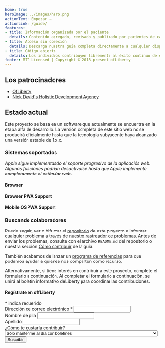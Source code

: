 ```yaml
---
home: true
heroImage: ../images/hero.png
actionText: Empezar →
actionLink: /guide/
features:
- title: Información organizada por el paciente 
  details: Contenido agregado, revisado y publicado por pacientes de cannabis de Pensilvania.
- title: Acceso sin conexión
  details: Descarga nuestra guía completa directamente a cualquier dispositivo, iOS y Android. ¡Manténganos con usted en todo momento!
- title: Código abierto
  details: Los individuos contribuyen libremente al éxito continuo de este proyecto.
footer: MIT Licensed | Copyright © 2018-present ofLiberty
---
```


## Los patrocinadores

- [OfLiberty](https://www.patreon.com/ofLiberty)
- [Nick David's Holistic Development Agency](https://nickdavidsholisticdevelopmentagency.com/)


## Estado actual <Badge text="alfa" type="warn"/> <Badge text="v0.4.16"/>

Este proyecto se basa en un software que actualmente se encuentra en la etapa alfa de desarrollo. La versión completa de este sitio web no se producirá oficialmente hasta que la tecnología subyacente haya alcanzado una versión estable de 1.x.x.

### Sistemas soportados
*Apple sigue implementando el soporte progresivo de la aplicación web. Algunas funciones podrían desactivarse hasta que Apple implemente completamente el estándar web.*

#### Browser 
<i class="fa-3x fab fa-chrome"></i>
<i class="fa-3x fab fa-firefox"></i>
<i class="fa-3x fab fa-safari"></i>
<i class="fa-3x fab fa-edge"></i>
<i class="fa-3x fab fa-internet-explorer"></i>
<i class="fa-3x fab fa-opera"></i>

#### Browser PWA Support 
<i class="fa-3x fab fa-chrome"></i>
<i class="fa-3x fab fa-opera"></i>

#### Mobile OS PWA Support
<i class="fa-3x fab fa-android"></i>
<!-- <i class="fa-3x fab fa-apple"></i> -->


### Buscando colaboradores

Puede seguir, ver o bifurcar el [repositorio](https://github.com/OfLiberty/pacannabis.guide) de este proyecto e informar cualquier problema a través de [nuestro rastreador de problemas](https://github.com/OfLiberty/pacannabis.guide/issues). Antes de enviar los problemas, consulte con el archivo `README.md` del repositorio o nuestra sección [Cómo contribuir]((/guide/#how-to-contribute)) de la guía.

También acabamos de lanzar un [programa de referencias](/share/) para que podamos ayudar a quienes nos comparten como recurso.

Alternativamente, si tiene interés en contribuir a este proyecto, complete el formulario a continuación. Al completar el formulario a continuación, se unirá al boletín informativo deLiberty para coordinar las contribuciones.


<div id="mc_embed_signup">
<form action="https://ofliberty.us15.list-manage.com/subscribe/post?u=cae1d8de765df8d2be23d5745&amp;id=3d0f51e234" method="post" id="mc-embedded-subscribe-form" name="mc-embedded-subscribe-form" class="validate" target="_blank" novalidate>
    <div id="mc_embed_signup_scroll">
	<h4 class="text-center">Regístrate en offLiberty</h4>
<div class="text-center indicates-required"><span class="asterisk">*</span> indica requerido</div>
<div class="mc-field-group">
	<label for="mce-EMAIL">Dirección de correo electrónico  <span class="asterisk">*</span>
</label>
	<input type="email" value="" name="EMAIL" class="required email" id="mce-EMAIL">
</div>
<div class="mc-field-group">
	<label for="mce-FNAME">Nombre de pila </label>
	<input type="text" value="" name="FNAME" class="" id="mce-FNAME">
</div>
<div class="mc-field-group">
	<label for="mce-LNAME">Apellido </label>
	<input type="text" value="" name="LNAME" class="" id="mce-LNAME">
</div>
<div class="mc-field-group">
	<label for="mce-CONTRIBUTE">¿Cómo te gustaría contribuir? </label>
	<select name="CONTRIBUTE" class="" id="mce-CONTRIBUTE">
	<option value="Just keep me up to date with Newsletters">Sólo mantenme al día con boletines</option>
<option value="Programming, coding, and development">Programación, codificación y desarrollo.</option>
<option value="Design, graphics, photography">Diseño, gráfica, fotografía.</option>
<option value="Content writing, product analysis, research">Redacción de contenidos, análisis de productos, investigación.</option>
<option value="I can toss a couple dollars your way to support cannabis education in PA">Puedo tirar un par de dólares para apoyar la educación sobre el cannabis en PA</option>
</select>
</div>
	<div id="mce-responses" class="clear">
		<div class="response" id="mce-error-response" style="display:none"></div>
		<div class="response" id="mce-success-response" style="display:none"></div>
	</div>   
    <div style="position: absolute; left: -5000px;" aria-hidden="true"><input type="text" name="b_cae1d8de765df8d2be23d5745_3d0f51e234" tabindex="-1" value=""></div>
    <div class="clear"><input type="submit" value="Suscribir" name="subscribe" id="mc-embedded-subscribe" class="button"></div>
    </div>
</form>
</div>

<Referral />
<Ads />